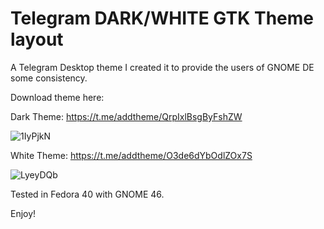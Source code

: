# Telegram DARK/WHITE GTK Theme layout


A Telegram Desktop theme I created it to provide the users of GNOME DE some consistency.


Download theme here:


Dark Theme: https://t.me/addtheme/QrpIxlBsgByFshZW

![1IyPjkN](https://github.com/user-attachments/assets/bac48141-bb68-4b45-9fa9-258967bc490b)

White Theme: https://t.me/addtheme/O3de6dYbOdlZOx7S

![LyeyDQb](https://github.com/user-attachments/assets/a5e4e99d-b540-4cbb-9ffa-d7ca076f0c8c)


Tested in Fedora 40 with GNOME 46.


Enjoy!

